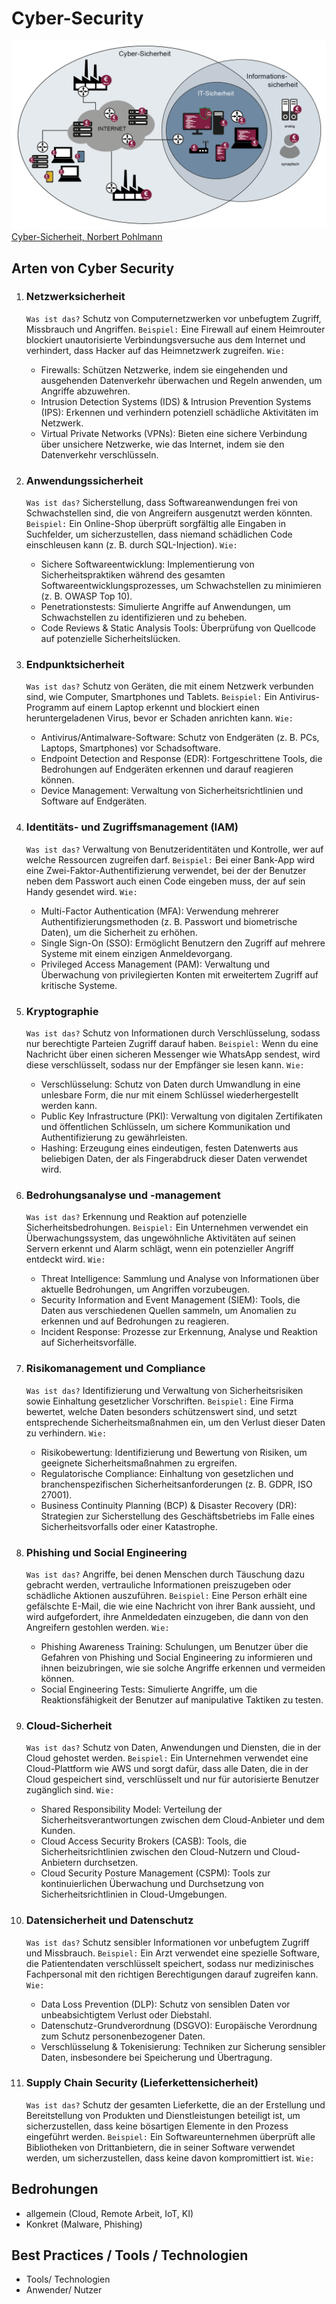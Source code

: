 # Cyber-Security

![Alternativtext](./cyber-sicherheit-zusammenhang.png)
[Cyber-Sicherheit, Norbert Pohlmann](https://norbert-pohlmann.com/glossar-cyber-sicherheit/cyber-sicherheit-2/)



## Arten von Cyber Security

1. ### Netzwerksicherheit

   `Was ist das?` Schutz von Computernetzwerken vor unbefugtem Zugriff, Missbrauch und Angriffen.
   `Beispiel:` Eine Firewall auf einem Heimrouter blockiert unautorisierte Verbindungsversuche aus dem Internet und verhindert, dass Hacker auf das Heimnetzwerk zugreifen.
   `Wie:`

   - Firewalls: Schützen Netzwerke, indem sie eingehenden und ausgehenden Datenverkehr überwachen und Regeln anwenden, um Angriffe abzuwehren.
   - Intrusion Detection Systems (IDS) & Intrusion Prevention Systems (IPS): Erkennen und verhindern potenziell schädliche Aktivitäten im Netzwerk.
   - Virtual Private Networks (VPNs): Bieten eine sichere Verbindung über unsichere Netzwerke, wie das Internet, indem sie den Datenverkehr verschlüsseln.

2. ### Anwendungssicherheit

   `Was ist das?` Sicherstellung, dass Softwareanwendungen frei von Schwachstellen sind, die von Angreifern ausgenutzt werden könnten.
   `Beispiel:` Ein Online-Shop überprüft sorgfältig alle Eingaben in Suchfelder, um sicherzustellen, dass niemand schädlichen Code einschleusen kann (z. B. durch SQL-Injection).
   `Wie:`

   - Sichere Softwareentwicklung: Implementierung von Sicherheitspraktiken während des gesamten Softwareentwicklungsprozesses, um Schwachstellen zu minimieren (z. B. OWASP Top 10).
   - Penetrationstests: Simulierte Angriffe auf Anwendungen, um Schwachstellen zu identifizieren und zu beheben.
   - Code Reviews & Static Analysis Tools: Überprüfung von Quellcode auf potenzielle Sicherheitslücken.

3. ### Endpunktsicherheit

   `Was ist das?` Schutz von Geräten, die mit einem Netzwerk verbunden sind, wie Computer, Smartphones und Tablets.
   `Beispiel:` Ein Antivirus-Programm auf einem Laptop erkennt und blockiert einen heruntergeladenen Virus, bevor er Schaden anrichten kann.
   `Wie:`
   - Antivirus/Antimalware-Software: Schutz von Endgeräten (z. B. PCs, Laptops, Smartphones) vor Schadsoftware.
    - Endpoint Detection and Response (EDR): Fortgeschrittene Tools, die Bedrohungen auf Endgeräten erkennen und darauf reagieren können.
    - Device Management: Verwaltung von Sicherheitsrichtlinien und Software auf Endgeräten.

4. ### Identitäts- und Zugriffsmanagement (IAM)

   `Was ist das?` Verwaltung von Benutzeridentitäten und Kontrolle, wer auf welche Ressourcen zugreifen darf.
   `Beispiel:` Bei einer Bank-App wird eine Zwei-Faktor-Authentifizierung verwendet, bei der der Benutzer neben dem Passwort auch einen Code eingeben muss, der auf sein Handy gesendet wird.
   `Wie:`

    - Multi-Factor Authentication (MFA): Verwendung mehrerer Authentifizierungsmethoden (z. B. Passwort und biometrische Daten), um die Sicherheit zu erhöhen.
    - Single Sign-On (SSO): Ermöglicht Benutzern den Zugriff auf mehrere Systeme mit einem einzigen Anmeldevorgang.
    - Privileged Access Management (PAM): Verwaltung und Überwachung von privilegierten Konten mit erweitertem Zugriff auf kritische Systeme.

5. ### Kryptographie

   `Was ist das?` Schutz von Informationen durch Verschlüsselung, sodass nur berechtigte Parteien Zugriff darauf haben.
   `Beispiel:` Wenn du eine Nachricht über einen sicheren Messenger wie WhatsApp sendest, wird diese verschlüsselt, sodass nur der Empfänger sie lesen kann.
   `Wie:`
   - Verschlüsselung: Schutz von Daten durch Umwandlung in eine unlesbare Form, die nur mit einem Schlüssel wiederhergestellt werden kann.
    - Public Key Infrastructure (PKI): Verwaltung von digitalen Zertifikaten und öffentlichen Schlüsseln, um sichere Kommunikation und Authentifizierung zu gewährleisten.
    - Hashing: Erzeugung eines eindeutigen, festen Datenwerts aus beliebigen Daten, der als Fingerabdruck dieser Daten verwendet wird.

6. ### Bedrohungsanalyse und -management

   `Was ist das?` Erkennung und Reaktion auf potenzielle Sicherheitsbedrohungen.
   `Beispiel:` Ein Unternehmen verwendet ein Überwachungssystem, das ungewöhnliche Aktivitäten auf seinen Servern erkennt und Alarm schlägt, wenn ein potenzieller Angriff entdeckt wird.
   `Wie:`
   - Threat Intelligence: Sammlung und Analyse von Informationen über aktuelle Bedrohungen, um Angriffen vorzubeugen.
    - Security Information and Event Management (SIEM): Tools, die Daten aus verschiedenen Quellen sammeln, um Anomalien zu erkennen und auf Bedrohungen zu reagieren.
    - Incident Response: Prozesse zur Erkennung, Analyse und Reaktion auf Sicherheitsvorfälle.

7. ### Risikomanagement und Compliance

   `Was ist das?` Identifizierung und Verwaltung von Sicherheitsrisiken sowie Einhaltung gesetzlicher Vorschriften.
   `Beispiel:` Eine Firma bewertet, welche Daten besonders schützenswert sind, und setzt entsprechende Sicherheitsmaßnahmen ein, um den Verlust dieser Daten zu verhindern.
   `Wie:`
    - Risikobewertung: Identifizierung und Bewertung von Risiken, um geeignete Sicherheitsmaßnahmen zu ergreifen.
    - Regulatorische Compliance: Einhaltung von gesetzlichen und branchenspezifischen Sicherheitsanforderungen (z. B. GDPR, ISO 27001).
    - Business Continuity Planning (BCP) & Disaster Recovery (DR): Strategien zur Sicherstellung des Geschäftsbetriebs im Falle eines Sicherheitsvorfalls oder einer Katastrophe.

8. ### Phishing und Social Engineering

   `Was ist das?` Angriffe, bei denen Menschen durch Täuschung dazu gebracht werden, vertrauliche Informationen preiszugeben oder schädliche Aktionen auszuführen.
   `Beispiel:` Eine Person erhält eine gefälschte E-Mail, die wie eine Nachricht von ihrer Bank aussieht, und wird aufgefordert, ihre Anmeldedaten einzugeben, die dann von den Angreifern gestohlen werden.
   `Wie:`
   - Phishing Awareness Training: Schulungen, um Benutzer über die Gefahren von Phishing und Social Engineering zu informieren und ihnen beizubringen, wie sie solche Angriffe erkennen und vermeiden können.
    - Social Engineering Tests: Simulierte Angriffe, um die Reaktionsfähigkeit der Benutzer auf manipulative Taktiken zu testen.

9. ### Cloud-Sicherheit

   `Was ist das?` Schutz von Daten, Anwendungen und Diensten, die in der Cloud gehostet werden.
   `Beispiel:` Ein Unternehmen verwendet eine Cloud-Plattform wie AWS und sorgt dafür, dass alle Daten, die in der Cloud gespeichert sind, verschlüsselt und nur für autorisierte Benutzer 
   zugänglich sind.
   `Wie:`
    - Shared Responsibility Model: Verteilung der Sicherheitsverantwortungen zwischen dem Cloud-Anbieter und dem Kunden.
    - Cloud Access Security Brokers (CASB): Tools, die Sicherheitsrichtlinien zwischen den Cloud-Nutzern und Cloud-Anbietern durchsetzen.
    - Cloud Security Posture Management (CSPM): Tools zur kontinuierlichen Überwachung und Durchsetzung von Sicherheitsrichtlinien in Cloud-Umgebungen.

10. ### Datensicherheit und Datenschutz

    `Was ist das?` Schutz sensibler Informationen vor unbefugtem Zugriff und Missbrauch.
    `Beispiel:` Ein Arzt verwendet eine spezielle Software, die Patientendaten verschlüsselt speichert, sodass nur medizinisches Fachpersonal mit den richtigen Berechtigungen darauf zugreifen kann.
    `Wie:`
    - Data Loss Prevention (DLP): Schutz von sensiblen Daten vor unbeabsichtigtem Verlust oder Diebstahl.
    - Datenschutz-Grundverordnung (DSGVO): Europäische Verordnung zum Schutz personenbezogener Daten.
    - Verschlüsselung & Tokenisierung: Techniken zur Sicherung sensibler Daten, insbesondere bei Speicherung und Übertragung.

11. ### Supply Chain Security (Lieferkettensicherheit)

    `Was ist das?` Schutz der gesamten Lieferkette, die an der Erstellung und Bereitstellung von Produkten und Dienstleistungen beteiligt ist, um sicherzustellen, dass keine bösartigen Elemente in den Prozess eingeführt werden.
    `Beispiel:` Ein Softwareunternehmen überprüft alle Bibliotheken von Drittanbietern, die in seiner Software verwendet werden, um sicherzustellen, dass keine davon kompromittiert ist.
    `Wie:`

## Bedrohungen

- allgemein (Cloud, Remote Arbeit, IoT, KI)
- Konkret (Malware, Phishing)

## Best Practices / Tools / Technologien

- Tools/ Technologien
- Anwender/ Nutzer
